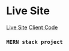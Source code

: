 # Live Site
[Live Site](https://elite-toolboxes.web.app/)
[Client Code](https://github.com/programming-hero-web-course1/manufacturer-website-client-side-Ummaygaliva)

### `MERN stack project`

